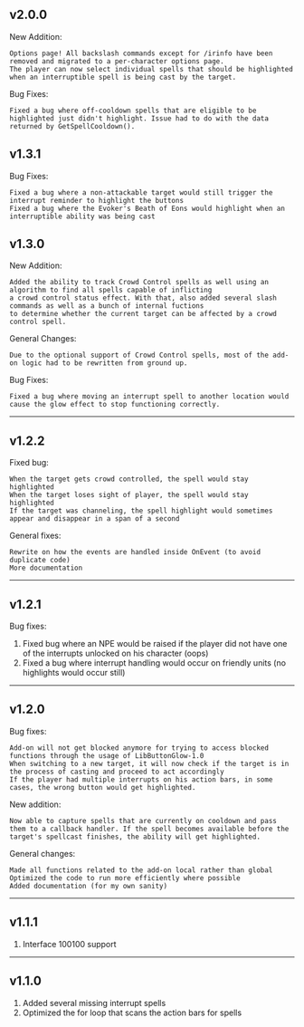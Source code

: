 ## v2.0.0
New Addition:

    Options page! All backslash commands except for /irinfo have been removed and migrated to a per-character options page.
    The player can now select individual spells that should be highlighted when an interruptible spell is being cast by the target.

Bug Fixes:

    Fixed a bug where off-cooldown spells that are eligible to be highlighted just didn't highlight. Issue had to do with the data returned by GetSpellCooldown().

## v1.3.1
Bug Fixes:

    Fixed a bug where a non-attackable target would still trigger the interrupt reminder to highlight the buttons
    Fixed a bug where the Evoker's Beath of Eons would highlight when an interruptible ability was being cast 

## v1.3.0
New Addition:

    Added the ability to track Crowd Control spells as well using an algorithm to find all spells capable of inflicting
    a crowd control status effect. With that, also added several slash commands as well as a bunch of internal fuctions
    to determine whether the current target can be affected by a crowd control spell.

General Changes:

    Due to the optional support of Crowd Control spells, most of the add-on logic had to be rewritten from ground up.

Bug Fixes:

    Fixed a bug where moving an interrupt spell to another location would cause the glow effect to stop functioning correctly.

---

## v1.2.2
Fixed bug:

    When the target gets crowd controlled, the spell would stay highlighted
    When the target loses sight of player, the spell would stay highlighted
    If the target was channeling, the spell highlight would sometimes appear and disappear in a span of a second

General fixes:

    Rewrite on how the events are handled inside OnEvent (to avoid duplicate code)
    More documentation
---

## v1.2.1
Bug fixes:
1. Fixed bug where an NPE would be raised if the player did not have one of the interrupts unlocked on his character (oops)
2. Fixed a bug where interrupt handling would occur on friendly units (no highlights would occur still)

---

## v1.2.0
Bug fixes:

    Add-on will not get blocked anymore for trying to access blocked functions through the usage of LibButtonGlow-1.0
    When switching to a new target, it will now check if the target is in the process of casting and proceed to act accordingly
    If the player had multiple interrupts on his action bars, in some cases, the wrong button would get highlighted.

New addition:

    Now able to capture spells that are currently on cooldown and pass them to a callback handler. If the spell becomes available before the target's spellcast finishes, the ability will get highlighted.

General changes:

    Made all functions related to the add-on local rather than global
    Optimized the code to run more efficiently where possible
    Added documentation (for my own sanity)

---

## v1.1.1
1. Interface 100100 support

---

## v1.1.0
1. Added several missing interrupt spells
2. Optimized the for loop that scans the action bars for spells